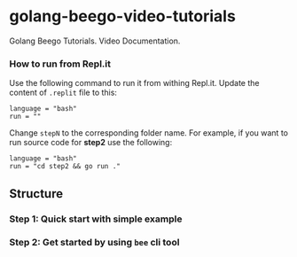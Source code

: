 # golang-beego-video-tutorials

Golang Beego Tutorials. Video Documentation.

### How to run from Repl.it

Use the following command to run it from withing Repl.it. Update the content of `.replit` file to this:

    language = "bash"
    run = ""

Change `stepN` to the corresponding folder name. For example, if you want to run source code for **step2** use the following:

    language = "bash"
    run = "cd step2 && go run ."

## Structure

### Step 1: Quick start with simple example
### Step 2: Get started by using `bee` cli tool
